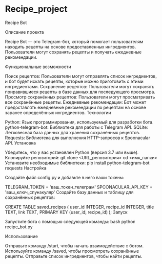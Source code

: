 # Recipe_project

Recipe Bot

Описание проекта

Recipe Bot — это Telegram-бот, который помогает пользователям находить рецепты на основе предоставленных ингредиентов. Пользователи могут сохранять рецепты и получать ежедневные рекомендации.

Функциональные возможности

Поиск рецептов: Пользователи могут отправлять список ингредиентов, и бот будет искать рецепты, которые можно приготовить с этими ингредиентами.
Сохранение рецептов: Пользователи могут сохранять понравившиеся рецепты в базе данных для последующего просмотра.
Просмотр сохранённых рецептов: Пользователи могут просматривать все сохранённые рецепты.
Ежедневные рекомендации: Бот может предоставлять ежедневные рекомендации по рецептам на основе заранее определённых ингредиентов.
Технологии

Python: Язык программирования, используемый для разработки бота.
python-telegram-bot: Библиотека для работы с Telegram API.
SQLite: Легковесная база данных для хранения сохранённых рецептов.
Requests: Библиотека для выполнения HTTP-запросов к Spoonacular API.
Установка

Убедитесь, что у вас установлен Python (версия 3.7 или выше).
Клонируйте репозиторий:
git clone <URL_репозитория>
cd <имя_папки>
Установите необходимые библиотеки:
pip install python-telegram-bot requests
Настройка

Создайте файл config.py и добавьте в него ваши токены:

TELEGRAM_TOKEN = 'ваш_токен_телеграм'
SPOONACULAR_API_KEY = 'ваш_ключ_спунакуляр'
Создайте базу данных и таблицу для сохранённых рецептов:

CREATE TABLE saved_recipes (
    user_id INTEGER,
    recipe_id INTEGER,
    title TEXT,
    link TEXT,
    PRIMARY KEY (user_id, recipe_id)
);
Запуск

Запустите бота с помощью следующей команды: bash python recipe_bot.py

Использование

Отправьте команду /start, чтобы начать взаимодействие с ботом.
Используйте команду /saved, чтобы просмотреть сохранённые рецепты.
Отправьте список ингредиентов, чтобы найти рецепты.
